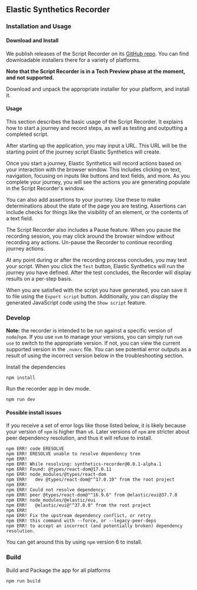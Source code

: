 ## Elastic Synthetics Recorder

### Installation and Usage

#### Download and Install

We publish releases of the Script Recorder on its [GitHub repo](https://github.com/elastic/synthetics-recorder/releases).
You can find downloadable installers there for a variety of platforms.

**Note that the Script Recorder is in a Tech Preview phase at the moment, and not supported.**

Download and unpack the appropriate installer for your platform, and install it.

#### Usage

This section describes the basic usage of the Script Recorder.
It explains how to start a journey and record steps, as well as testing and outputting a completed script.

After starting up the application, you may input a URL.
This URL will be the starting point of the journey script Elastic Synthetics will create.

Once you start a journey, Elastic Synthetics will record actions based on your interaction with the browser window.
This includes clicking on text, navigation, focusing on inputs like buttons and text fields, and more.
As you complete your journey, you will see the actions you are generating populate in the Script Recorder's window.

You can also add assertions to your journey.
Use these to make determinations about the state of the page you are testing.
Assertions can include checks for things like the visibility of an element, or the contents of a text field.

The Script Recorder also includes a Pause feature.
When you pause the recording session, you may click around the browser window without recording any actions.
Un-pause the Recorder to continue recording journey actions.

At any point during or after the recording process concludes, you may test your script.
When you click the `Test` button, Elastic Synthetics will run the journey you have defined.
After the test concludes, the Recorder will display results on a per-step basis.

When you are satisfied with the script you have generated, you can save it to file using the `Export script` button.
Additionally, you can display the generated JavaScript code using the `Show script` feature.

### Develop

**Note:** the recorder is intended to be run against a specific version of `node`/`npm`.
If you use `nvm` to manage your versions, you can simply run `nvm use` to switch to the
appropriate version. If not, you can view the current supported version in the `.nvmrc` file.
You can see potential error outputs as a result of using the incorrect version below in the troubleshooting section.

Install the dependencies

```
npm install
```

Run the recorder app in dev mode.

```
npm run dev
```

#### Possible install issues

If you receive a set of error logs like those listed below, it is likely because your
version of `npm` is higher than `v6`. Later versions of `npm` are stricter about peer
dependency resolution, and thus it will refuse to install.

```
npm ERR! code ERESOLVE
npm ERR! ERESOLVE unable to resolve dependency tree
npm ERR!
npm ERR! While resolving: synthetics-recorder@0.0.1-alpha.1
npm ERR! Found: @types/react-dom@17.0.11
npm ERR! node_modules/@types/react-dom
npm ERR!   dev @types/react-dom@"^17.0.10" from the root project
npm ERR!
npm ERR! Could not resolve dependency:
npm ERR! peer @types/react-dom@"^16.9.6" from @elastic/eui@37.7.0
npm ERR! node_modules/@elastic/eui
npm ERR!   @elastic/eui@"^37.0.0" from the root project
npm ERR!
npm ERR! Fix the upstream dependency conflict, or retry
npm ERR! this command with --force, or --legacy-peer-deps
npm ERR! to accept an incorrect (and potentially broken) dependency resolution.
```

You can get around this by using `npm` version 6 to install.

### Build

Build and Package the app for all platforms

```
npm run build
```
